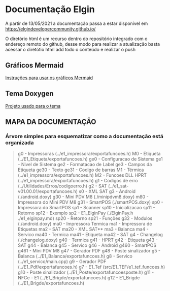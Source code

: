 # Documentação Elgin
A partir de 13/05/2021 a documentação passa a estar disponível em
https://elgindevelopercommunity.github.io/

O diretório html é um recurso dentro do repositório integrado com o endereço
remoto do github, desse modo para realizar a atualização basta acessar o diretótio html
add todo o conteúdo e realizar o push

## Gráficos Mermaid
[Instruções para usar os gráficos Mermaid](https://github.com/tttapa/doxygen-mermaid)

## Tema Doxygen
[Projeto usado para o tema](https://jothepro.github.io/doxygen-awesome-css/)

## MAPA DA DOCUMENTAÇÃO
### Árvore simples para esquematizar como a documentação está organizada

> g0 - Impressoras (../e1_impressora/exportafuncoes.h)
>    M0 - Etiqueta (../E1_Etiqueta/exportafuncoes.h)
>       ge0 - Configuracao de Sistema
>       ge1 - Nivel de Sistema
>       ge2 - Formatacao de Label
>       ge3 - Campos da Etiqueta
>           ge30 - Texto
>           ge31 - Codigo de barras
>    M1 - Térmica (../e1_impressora/exportafuncoes.h)
>    M2 - Funcoes DLL HPRT (../e1_impressora/exportafuncoes.h)
> g1 - Codigos de erro (../Utilidades/Erros/codigoerro.h)
> g2 - SAT (../e1_sat-v01.00.01/exportafuncoes.h)
>    s0 - XML SAT
> g3 - Android (./android.doxy)
>    g30 - Mini PDV M8 (./minipdvm8.doxy)
>        m80 - Impressora do Mini PDV M8
>    g31 - SmartPOS (./smartPOS.doxy)
>        sp0 - Impressora do SmartPOS
>        sp1 - Scanner
>            sp10 - Inicializacao
>            sp11 - Retorno
>            sp12 - Exemplo
> 	   sp2 - E1_ElginPay (./ElginPay.h ./e1_elginpay.md)
>            sp20 - Retorno
>            sp21 - Funções
>    g32 - Modulos (./android.doxy)
>        ma0 - Impressora Termica
>        ma1 - Impressora de Etiquetas
>        ma2 - SAT
>            ma20 - XML SAT**
>        ma3 - Balanca
>        ma4 - Servico
>            ma40 - Termica
>            ma41 - Etiqueta
>            ma42 - SAT
> g4 - Changelog (./changelog.doxy)
>    g40 - Termica
>    g41 - HPRT
>    g42 - Etiqueta
>    g43 - SAT
>    g44 - Balanca
>    g45 - Servico
>    g46 - Android
>        g460 - SmartPOS
>        g461 - Mini PDV M8
>    g47 - Gerador PDF
>    g48 - Poste sinalizador
> g5 - Balanca (../E1_Balanca/exportafuncoes.h)
> g8 - Servico (../e1_servico/main.cpp)
> g9 - Gerador PDF (../E1_Pdf/exportafuncoes.h)
> g7 - E1_Tef (src/E1_TEF/e1_tef_funcoes.h)
> g10 - Poste sinalizador (../E1_Poste/exportafuncoesposte.h)
> g11 - NFCe - E1 (../E1_Brigde/exportafuncoes.h)
> g12 - E1_Brigde (../E1_Brigde/exportafuncoes.h)
